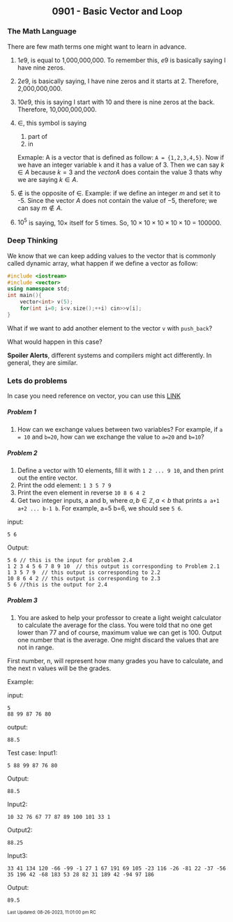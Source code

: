 <h2 align="center">0901 - Basic Vector and Loop</h2>

### The Math Language

There are few math terms one might want to learn in advance. 
1. $1e9$, is equal to 1,000,000,000. To remember this, $e9$ is basically saying I have nine zeros.
2. $2e9$, is basically saying, I have nine zeros and it starts at 2. Therefore, 2,000,000,000.
3. $10e9$, this is saying I start with 10 and there is nine zeros at the back. Therefore, 10,000,000,000.
4. $\in$, this symbol is saying
	1. part of
	2. in

	Exmaple: A is a vector that is defined as follow: ```A = {1,2,3,4,5}```. Now if we have an integer variable ```k``` and it has a value of 3. Then we can say $k \in A$ because $k=3$ and the $vector A$ does contain the value $3$ thats why we are saying $k\in A$.
5. $\notin$ is the opposite of $\in$. Example: if we define an integer $m$ and set it to -5. Since the vector $A$ does not contain the value of $-5$, therefore; we can say $m \notin A$. 
6. $10^5$ is saying, $10 \times$ itself for 5 times. So, $10 \times 10 \times 10 \times 10 \times 10$ = 100000.

### Deep Thinking

We know that we can keep adding values to the vector that is commonly called dynamic array, what happen if we define a vector as follow:
```cpp
#include <iostream>
#include <vector>
using namespace std;
int main(){
	vector<int> v(5);
	for(int i=0; i<v.size();++i) cin>>v[i];
}
```

What if we want to add another element to the vector ```v``` with ```push_back```?

What would happen in this case?

**Spoiler Alerts**, different systems and compilers might act differently. In general, they are similar. 

### Lets do problems 

In case you need reference on vector, you can use this [LINK](https://github.com/JeffreyChan0913/EYE/tree/main/Beginner/0825)

##### Problem 1
1. How can we exchange values between two variables? For example, if ```a = 10``` and ```b=20```, how can we exchange the value to ```a=20``` and ```b=10```?
##### Problem 2
1. Define a vector with 10 elements, fill it with ```1 2 ... 9 10```, and then print out the entire vector.
2. Print the odd element: ```1 3 5 7 9```
3. Print the even element in reverse ```10 8 6 4 2```
4. Get two integer inputs, a and b, where $a, b \in \mathbb{Z}, a < b$ that prints ```a a+1 a+2 ... b-1 b```. For example, a=5 b=6, we should see ```5 6```.

input:
```
5 6
```

Output:
```
5 6 // this is the input for problem 2.4
1 2 3 4 5 6 7 8 9 10  // this output is corresponding to Problem 2.1 
1 3 5 7 9  // this output is corresponding to 2.2
10 8 6 4 2 // this output is corresponding to 2.3 
5 6 //this is the output for 2.4 
```

##### Problem 3
1. You are asked to help your professor to create a light weight calculator to calculate the average for the class. You were told that no one get lower than 77 and of course, maximum value we can get is 100. Output one number that is the average. One might discard the values that are not in
range.

First number, n, will represent how many grades you have to calculate, and the next n values will be the grades.

Example: 

input:
```
5
88 99 87 76 80
```

output:
```
88.5
```


Test case:
Input1:
```
5 88 99 87 76 80
```
Output:
```
88.5
```

Input2:
```
10 32 76 67 77 87 89 100 101 33 1
```
Output2:
```
88.25
```

Input3:
```
33 41 134 120 -66 -99 -1 27 1 67 191 69 105 -23 116 -26 -81 22 -37 -56 35 196 42 -68 183 53 28 82 31 189 42 -94 97 186
```
Output:
```
89.5
```

<font size = 1>Last Updated: 08-26-2023, 11:01:00 pm RC</font>
